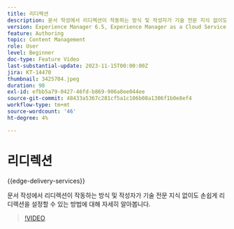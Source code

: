 ```yaml
---
title: 리디렉션
description: 문서 작성에서 리디렉션이 작동하는 방식 및 작성자가 기술 전문 지식 없이도 손쉽게 리디렉션을 설정할 수 있는 방법에 대해 자세히 알아봅니다.
version: Experience Manager 6.5, Experience Manager as a Cloud Service
feature: Authoring
topic: Content Management
role: User
level: Beginner
doc-type: Feature Video
last-substantial-update: 2023-11-15T00:00:00Z
jira: KT-14470
thumbnail: 3425704.jpeg
duration: 98
exl-id: efbb5a79-0427-46fd-b869-906a8ee044ee
source-git-commit: 48433a5367c281cf5a1c106b08a1306f1b0e8ef4
workflow-type: tm+mt
source-wordcount: '46'
ht-degree: 4%

---
```


# 리디렉션

{{edge-delivery-services}}

문서 작성에서 리디렉션이 작동하는 방식 및 작성자가 기술 전문 지식 없이도 손쉽게 리디렉션을 설정할 수 있는 방법에 대해 자세히 알아봅니다.

>[!VIDEO](https://video.tv.adobe.com/v/3425704/?learn=on)
